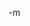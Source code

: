 <a href="http://www.267.com/"><img src="http://www.earthvssoup.com/sp3w/uploaded_images/267-infused-tequila-794021.png" border="0" alt="" /></a><br/>
-m